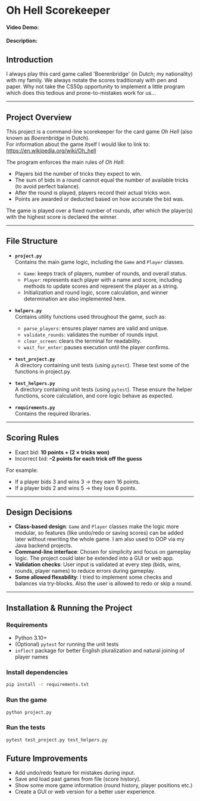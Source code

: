 # Oh Hell Scorekeeper
#### Video Demo: <URL HERE>
#### Description:

## Introduction
I always play this card game called 'Boerenbridge' (in Dutch; my nationality) with my family. We always notate the scores traditionaly with pen and paper. Why not take the CS50p opportunity to implement a little program which does this tedious and prone-to-mistakes work for us...

---

## Project Overview
This project is a command-line scorekeeper for the card game *Oh Hell* (also known as *Boerenbridge* in Dutch).  
For information about the game itself I would like to link to: https://en.wikipedia.org/wiki/Oh_hell

The program enforces the main rules of *Oh Hell*:  
- Players bid the number of tricks they expect to win.  
- The sum of bids in a round cannot equal the number of available tricks (to avoid perfect balance).  
- After the round is played, players record their actual tricks won.  
- Points are awarded or deducted based on how accurate the bid was.  

The game is played over a fixed number of rounds, after which the player(s) with the highest score is declared the winner.

---

## File Structure

- **`project.py`**  
  Contains the main game logic, including the `Game` and `Player` classes.  
  - `Game`: keeps track of players, number of rounds, and overall status.  
  - `Player`: represents each player with a name and score, including methods to update scores and represent the player as a string.  
  - Initialization and round logic, score calculation, and winner determination are also implemented here.

- **`helpers.py`**  
  Contains utility functions used throughout the game, such as:  
  - `parse_players`: ensures player names are valid and unique.  
  - `validate_rounds`: validates the number of rounds input.  
  - `clear_screen`: clears the terminal for readability.  
  - `wait_for_enter`: pauses execution until the player confirms.

- **`test_project.py`**  
  A directory containing unit tests (using `pytest`). These test some of the functions in project.py.

- **`test_helpers.py`**  
  A directory containing unit tests (using `pytest`). These ensure the helper functions, score calculation, and core logic behave as expected.

- **`requirements.py`**  
  Contains the required libraries.

---

## Scoring Rules

- Exact bid: **10 points + (2 × tricks won)**  
- Incorrect bid: **–2 points for each trick off the guess**

For example:  
- If a player bids 3 and wins 3 → they earn 16 points.  
- If a player bids 2 and wins 5 → they lose 6 points.  

---

## Design Decisions

- **Class-based design**: `Game` and `Player` classes make the logic more modular, so features (like undo/redo or saving scores) can be added later without rewriting the whole game. I am also used to OOP via my Java backend projects. 
- **Command-line interface**: Chosen for simplicity and focus on gameplay logic. The project could later be extended into a GUI or web app.  
- **Validation checks**: User input is validated at every step (bids, wins, rounds, player names) to reduce errors during gameplay.  
- **Some allowed flexability**: I tried to implement some checks and balances via try-blocks. Also the user is allowed to redo or skip a round.

---

## Installation & Running the Project

### Requirements
- Python 3.10+  
- (Optional) `pytest` for running the unit tests  
- `inflect` package for better English pluralization and natural joining of player names  

### Install dependencies
```bash
pip install -r requirements.txt
```
### Run the game
```bash
python project.py
```
### Run the tests
```bash
pytest test_project.py test_helpers.py
```

## Future Improvements

- Add undo/redo feature for mistakes during input.
- Save and load past games from file (score history).
- Show some more game information (round history, player positions etc.)
- Create a GUI or web version for a better user experience.